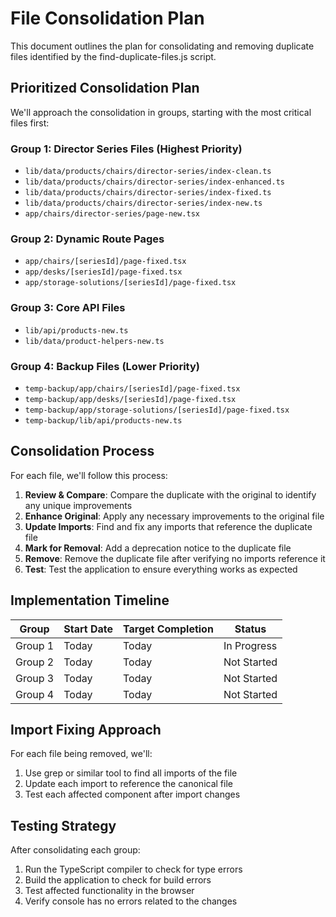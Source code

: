 # File Consolidation Plan

This document outlines the plan for consolidating and removing duplicate files identified by the find-duplicate-files.js script.

## Prioritized Consolidation Plan

We'll approach the consolidation in groups, starting with the most critical files first:

### Group 1: Director Series Files (Highest Priority)
- `lib/data/products/chairs/director-series/index-clean.ts`
- `lib/data/products/chairs/director-series/index-enhanced.ts`
- `lib/data/products/chairs/director-series/index-fixed.ts`
- `lib/data/products/chairs/director-series/index-new.ts`
- `app/chairs/director-series/page-new.tsx`

### Group 2: Dynamic Route Pages
- `app/chairs/[seriesId]/page-fixed.tsx`
- `app/desks/[seriesId]/page-fixed.tsx`
- `app/storage-solutions/[seriesId]/page-fixed.tsx`

### Group 3: Core API Files
- `lib/api/products-new.ts`
- `lib/data/product-helpers-new.ts`

### Group 4: Backup Files (Lower Priority)
- `temp-backup/app/chairs/[seriesId]/page-fixed.tsx`
- `temp-backup/app/desks/[seriesId]/page-fixed.tsx`
- `temp-backup/app/storage-solutions/[seriesId]/page-fixed.tsx`
- `temp-backup/lib/api/products-new.ts`

## Consolidation Process

For each file, we'll follow this process:

1. **Review & Compare**: Compare the duplicate with the original to identify any unique improvements
2. **Enhance Original**: Apply any necessary improvements to the original file
3. **Update Imports**: Find and fix any imports that reference the duplicate file
4. **Mark for Removal**: Add a deprecation notice to the duplicate file
5. **Remove**: Remove the duplicate file after verifying no imports reference it
6. **Test**: Test the application to ensure everything works as expected

## Implementation Timeline

| Group | Start Date | Target Completion | Status |
|-------|------------|-------------------|--------|
| Group 1 | Today | Today | In Progress |
| Group 2 | Today | Today | Not Started |
| Group 3 | Today | Today | Not Started |
| Group 4 | Today | Today | Not Started |

## Import Fixing Approach

For each file being removed, we'll:

1. Use grep or similar tool to find all imports of the file
2. Update each import to reference the canonical file
3. Test each affected component after import changes

## Testing Strategy

After consolidating each group:

1. Run the TypeScript compiler to check for type errors
2. Build the application to check for build errors
3. Test affected functionality in the browser
4. Verify console has no errors related to the changes